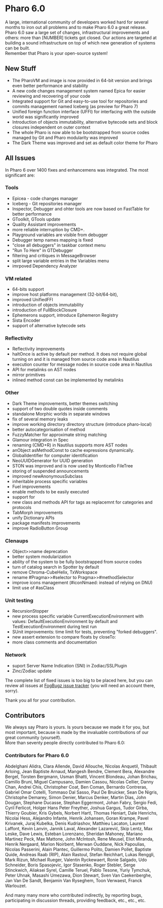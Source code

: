 # Pharo 6.0 

A large, international community of developers worked hard for several months to iron out all problems and to make Pharo 6.0 a great release. Pharo 6.0 saw a large set of changes, infrastructural improvements and others: more than [NUMBER] tickets got closed. Our actions are targeted at building a sound infrastructure on top of which new generation of systems can be built.  
Remember that Pharo is your open-source system!

## New Stuff

- The PharoVM and image is now provided in 64-bit version and brings even better performance and stability
- A new code changes management system named Epica for easier reviewing and recovering of your code
- Integrated support for Git and easy-to-use tool for repositories and commits management named Iceberg (as preview for Pharo 7)
- Unified foreign function interface (UFFI) for interfacing with the outside world was significantly improved
- Introduction of objects immutability, alternative bytecode sets and block closures independent on outer context 
- The whole Pharo is now able to be bootstrapped from source codes managed by Git and Pharo modularity was improved
- The Dark Theme was improved and set as default color theme for Pharo

## All Issues

In Pharo 6 over 1400 fixes and enhancemens was integrated. The most significant are:

### Tools

- Epicea - code changes manager
- Iceberg - Git repositories manager
- Inspector, Debugger and ohter tools are now based on FastTable for better performance
- GToolkit, GTools update
- Quality Assistant improvements
- more reliable interruption by CMD+.
- Playground variables are visible from debugger
- Debugger temp names mapping is fixed
- "close all debuggers" in taskbar context menu
- "Run To Here" in GTDebugger
- filtering and critiques in MessageBrowser
- split large variable entries in the Variables menu
- imrpoved Dependency Analyzer

### VM related

- 64-bits support
- improve host platforms management (32-bit/64-bit), 
- improved UnifiedFFI
- introduction of objects immutability
- introduction of FullBlockClosure
- Ephemerons support, introduce Ephemeron Registry
- Sista Encoder
- support of alternative bytecode sets

### Reflectivity

- Reflectivity improvements
- haltOnce is active by default per method. It does not require global turning on and it is managed from source code area in Nautilus
- execution counter for message nodes in source code area in Nautilus
- API for metalinks on AST nodes
- mirror primitives
- inlined method const can be implemented by metalinks

### Other

- Dark Theme improvements, better themes switching
- support of two double quotes inside comments
- standalone Morphic worlds in separate windows
- fix of several memory leaks
- improve working directory directory structure (introduce pharo-local)
- better autocategorisation of method
- FuzzyMatcher for approximate string matching
- Glamour integration in Spec
- renaming (CMD+R) in Nautilus supports more AST nodes
- anObject asMethodConst to cache expressions dynamically.
- GlobalIdentifier for computer identification
- NeoUUIDGenerator for UUID generation
- STON was improved and is now used by Monticello FileTree
- storing of suspended announcements 
- improved newAnonymousSubclass
- inheritable process specific variables
- Fuel improvements
- enable <example> methods to be easily executed
- support for <sampleInstance>
- new class and methods API for tags as replacemnt for categories and protocols
- TabMorph improvements
- unify Dictionary APIs
- package manifests improvements
- improve RadioButton Group

### Clenaups

- Object>>name deprecation
- better system modularization
- ability of the system to be fully bootstrapped from source codes
- turn of catalog search in Spotter by default
- remove Chroma-CubeHelix, TxWorkspace
- rename #Pragma>>#selector to Pragma>>#methodSelector
- improve icons management (#iconNmaed: instead of relying on DNU)
- limit use of #asClass

### Unit testing

- RecursionStopper
- new process specific variable CurrentExecutionEnvironment with values: DefaultExecutionEnvironment by default and TestExecutionEnvironment during test run
- SUnit improvements: time limit for tests, preventing "forked debuggers".
- new assert extension to compare floats by closeTo:
- more class comments and documentation

### Network

- suport Server Name Indication (SNI) in Zodiac/SSLPlugin
- Zinc/Zodiac update

The complete list of fixed issues is too big to be placed here, but you can review all issues at [FogBugz issue tracker](https://pharo.fogbugz.com) (you will need an account there, sorry). 

Thank you all for your contribution.

## Contributors

We always say Pharo is yours. Is yours because we made it for you, but most important, because is made by the invaluable contributions of our great community (yourself).  
More than seventy people directly contributed to Pharo 6.0: 

### Contributors for Pharo 6.0

Abdelghani Alidra,  Clara Allende,  David Allouche,  Nicolas Anquetil,  Thibault Arloing,  Jean Baptiste Arnaud,  Mangesh Bendre,  Clement Bera,  Alexandre Bergel,  Torsten Bergmann,  Usman Bhatti,  Vincent Blondeau,  Johan Brichau,  Camillo Bruni,  Miguel Campusano, Damien Cassou,  Nicolas Cellier,  Danny Chan,  Andrei Chis,  Christopher Coat,  Ben Coman,  Bernardo Contreras,  Gabriel Omar Cotelli,  Tommaso Dal Sasso,  Paul De Bruicker,  Sean De Nigris,  Christophe Demarey,  Simon Denier,  Marcus Denker,  Martin Dias,  John Dougan,  Stephane Ducasse,  Stephan Eggermont,  Johan Fabry,  Sergio Fedi,  Cyril Ferlicot,  Holger Hans Peter Freyther,  Joshua Gargus,  Tudor Girba,  Thierry Goubier,  Kris Gybels,  Norbert Hartl,  Thomas Heniart,  Dale Henrichs,  Nicolai Hess,  Alejandro Infante,  Henrik Johansen, Goran Krampe,  Pavel Krivanek,  Juraj Kubelka,  Denis Kudriashov,  Matthieu Lacaton, Laurent Laffont,  Kevin Lanvin,  Jannik Laval,  Alexander Lazarević, Skip Lentz,  Max Leske,  Dave Lewis, Esteban Lorenzano,  Sheridan Mahoney,  Mariano Martinez Peck, Max Mattone,  John McIntosh,  Rene Meusel,  Eliot Miranda,  Henrik Nergaard,  Marion Noirbent,  Merwan Ouddane,  Nick Papoulias,  Nicolas Passerini,  Alain Plantec,  Guillermo Polito,  Damien Pollet,  Baptiste Quide,  Andreas Raab (RIP),  Alain Rastoul,  Stefan Reichhart,  Lukas Renggli,  Mark Rizun,  Michael Rueger,  Valentin Ryckewaert,  Ronie Salgado,  Udo Schneider,  Boris Spasojevic,  Igor Stasenko,  Roger Stebler,  Serge Stinckwich,  Aliaksei Syrel,  Camille Teruel,  Pablo Tesone,  Yuriy Tymchuk,  Peter Uhnak,  Masashi Umezawa,  Dion Stewart, Sven Van Caekenberghe,  Jan Van De Sandt,  Benjamin Van Ryseghem,  Toon Verwaest,  Franck Warlouzet.

And many many more who contributed indirectly, by reporting bugs, participating in discussion threads, providing feedback, etc., etc., etc.
